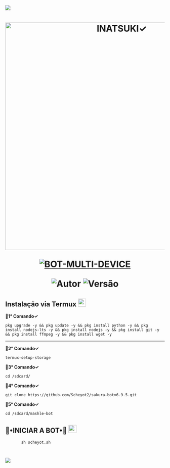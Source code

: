 <img src="https://readme-typing-svg.herokuapp.com/?font=mono&size=30&duration=4000&color=836FFF&center=falso&vCenter=falso&lines=𝐈𝐍𝐀𝐓𝐒𝐔𝐊𝐈-𝐁𝐎𝐓+𝐕8✓;𝐁𝐎𝐓+𝐌𝐔𝐋𝐓𝐈+𝐃𝐄𝐕𝐈𝐂𝐄;1000+𝐂𝐎𝐌𝐀𝐍𝐃𝐎𝐒+2024;𝐋𝐔𝐂𝐀𝐒-𝐌𝐎𝐃-𝐃𝐎𝐌𝐈𝐍𝐀✰✰✰✰✰">      

<h1 align="center">
<p>
<img src= "https://telegra.ph/file/21a5ffd78e508949af736.jpg" alt="INATSUKI✓" width="720">
</p>

<p align="center">
<a href="#"><img title="BOT-MULTI-DEVICE" src="https://img.shields.io/badge/BOT•MULTI•DEVICE-blue?&style=for-the-badge"></a>
</p>

<p align="center">
<img title="Autor" src="https://img.shields.io/badge/Autor-@lucas_mod_domina-orange.svg?style=for-the-badge&logo=github"></a>
<img title="Versão" src="https://img.shields.io/badge/Versão-8.0.0-orange.svg?style=for-the-badge&logo=github"></a>
</p>

## Instalação via Termux  <img src="https://user-images.githubusercontent.com/108157095/182052725-6568419a-6a9f-490a-85ea-90b94af694fe.png" height="25px">
**💮1° Comando✓**
```
pkg upgrade -y && pkg update -y && pkg install python -y && pkg install nodejs-lts -y && pkg install nodejs -y && pkg install git -y && pkg install ffmpeg -y && pkg install wget -y
```
---------------------------

**💮2° Comando✓**
```
termux-setup-storage
```
**💮3° Comando✓**
```
cd /sdcard/
```
**💮4° Comando✓**
```
git clone https://github.com/Scheyot2/sakura-botv6.9.5.git
```
**💮5° Comando✓**
```
cd /sdcard/mashle-bot
```

## 🦄•INICIAR A BOT•🦄 <img src="https://user-images.githubusercontent.com/108157095/182053901-78e4a217-51ba-42a3-8ec5-38ed978ad752.png" height="25px">
```
       sh scheyot.sh
```
```
```
```
```

<img src="https://readme-typing-svg.herokuapp.com/?font=mono&size=30&duration=4000&color=00FA9A&center=falso&vCenter=falso&lines=𝖆+𝕽𝖊𝖆𝖑𝖊𝖟𝖆+𝕯𝖔𝖒𝖎𝖓𝖆^-^;@lucas_mod_domina+(⁠ノ⁠^⁠_⁠^⁠)⁠ノ;𝐋𝐔𝐂𝐀𝐒-𝐌𝐎𝐃-𝐃𝐎𝐌𝐈𝐍𝐀✰✰✰✰✰">     


